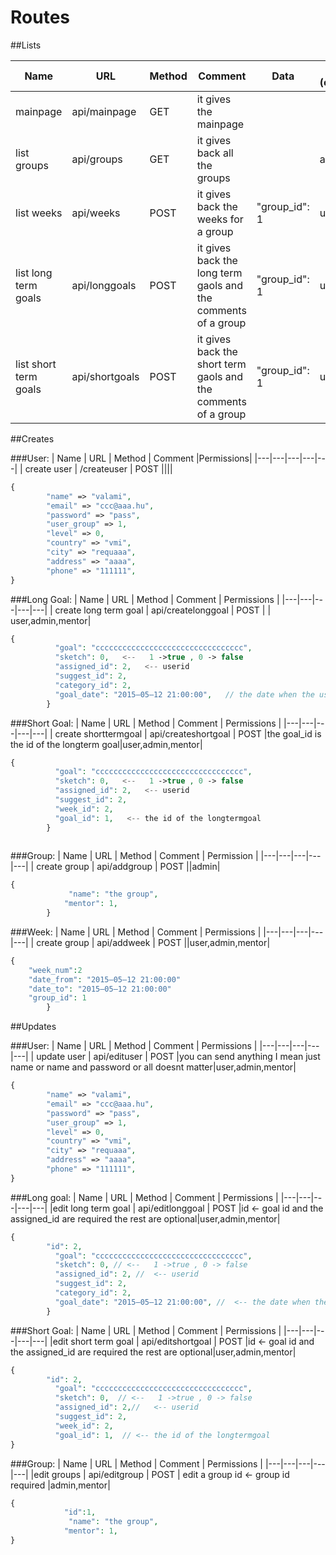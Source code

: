 # Routes
##Lists

| Name | URL | Method | Comment|Data|Permissions (empty=everybody)|
|---|---|---|---|---|---|
| mainpage | api/mainpage | GET |it gives the mainpage|||
| list groups |api/groups | GET | it gives back all the groups||admin,mentor|
| list weeks | api/weeks | POST |it gives back the weeks for a group|"group_id": 1|user,admin,mentor|
| list long term goals | api/longgoals | POST |it gives back the long term gaols and the comments  of a group|"group_id": 1|user,admin,mentor|
| list short term goals | api/shortgoals| POST |it gives back the short term gaols and the comments  of a group|"group_id": 1|user,admin,mentor|



##Creates

###User:
| Name | URL | Method | Comment |Permissions|
|---|---|---|---|---|
| create user | /createuser | POST |||| 
```php
{
		"name" => "valami",
		"email" => "ccc@aaa.hu",
        "password" => "pass",
        "user_group" => 1,
        "level" => 0,
        "country" => "vmi",
        "city" => "requaaa",
        "address" => "aaaa",
        "phone" => "111111",
}
```

###Long Goal:
| Name | URL | Method | Comment | Permissions |
|---|---|---|---|---|
| create long term goal | api/createlonggoal | POST |  | user,admin,mentor|
```php
{
          "goal": "ccccccccccccccccccccccccccccccccc",
          "sketch": 0,   <--   1 ->true , 0 -> false
          "assigned_id": 2,   <-- userid
          "suggest_id": 2, 
          "category_id": 2,  
          "goal_date": "2015–05–12 21:00:00",   // the date when the user set the goal after sketch it should be changed, we should figure out the dateformat
        }
```
###Short Goal:
| Name | URL | Method | Comment | Permissions |
|---|---|---|---|---|
| create shorttermgoal | api/createshortgoal | POST |the goal_id is the id of the longterm goal|user,admin,mentor|
```php
{
          "goal": "ccccccccccccccccccccccccccccccccc",
          "sketch": 0,   <--   1 ->true , 0 -> false
          "assigned_id": 2,   <-- userid
          "suggest_id": 2, 
          "week_id": 2,  
          "goal_id": 1,   <-- the id of the longtermgoal
        }
		
```

###Group:
| Name | URL | Method | Comment | Permission |
|---|---|---|---|---|
| create group | api/addgroup | POST ||admin|
```php		
{
             "name": "the group",
            "mentor": 1,
        }
```
###Week:
| Name | URL | Method | Comment | Permissions |
|---|---|---|---|---|
| create group | api/addweek | POST ||user,admin,mentor| 
```php
{
	"week_num":2
	"date_from": "2015–05–12 21:00:00"
	"date_to": "2015–05–12 21:00:00"
	"group_id": 1
        }		
```


##Updates


###User:
| Name | URL | Method | Comment | Permissions |
|---|---|---|---|---|
| update user | api/edituser | POST |you can send anything I mean just name or name and password or all doesnt matter|user,admin,mentor|
```php	
{
		"name" => "valami",
		"email" => "ccc@aaa.hu",
        "password" => "pass",
        "user_group" => 1,
        "level" => 0,
        "country" => "vmi",
        "city" => "requaaa",
        "address" => "aaaa",
        "phone" => "111111",
}
```	

###Long goal:
| Name | URL | Method | Comment | Permissions |
|---|---|---|---|---|
|edit long term goal | api/editlonggoal | POST |id <- goal id   and the assigned_id  are required the rest are optional|user,admin,mentor|
```php
{
		"id": 2,
          "goal": "ccccccccccccccccccccccccccccccccc",
          "sketch": 0, // <--   1 ->true , 0 -> false
          "assigned_id": 2, //  <-- userid
          "suggest_id": 2, 
          "category_id": 2,  
          "goal_date": "2015–05–12 21:00:00", //  <-- the date when the user set the goal after sketch the goal should be changed, we should figure out the dateformat
        }
```	
###Short Goal:
| Name | URL | Method | Comment | Permissions |
|---|---|---|---|---|
|edit short term goal | api/editshortgoal | POST |id <- goal id   and the assigned_id  are required the rest are optional|user,admin,mentor|
```php
{
		"id": 2,
          "goal": "ccccccccccccccccccccccccccccccccc",
          "sketch": 0,  // <--   1 ->true , 0 -> false
          "assigned_id": 2,//   <-- userid
          "suggest_id": 2, 
          "week_id": 2,  
          "goal_id": 1,  // <-- the id of the longtermgoal
}
```	

###Group:
| Name | URL | Method | Comment | Permissions |
|---|---|---|---|---|
|edit groups | api/editgroup | POST | edit a group	id <- group id  required |admin,mentor|
```php			
{
			"id":1,
             "name": "the group",
            "mentor": 1,
}
```	
